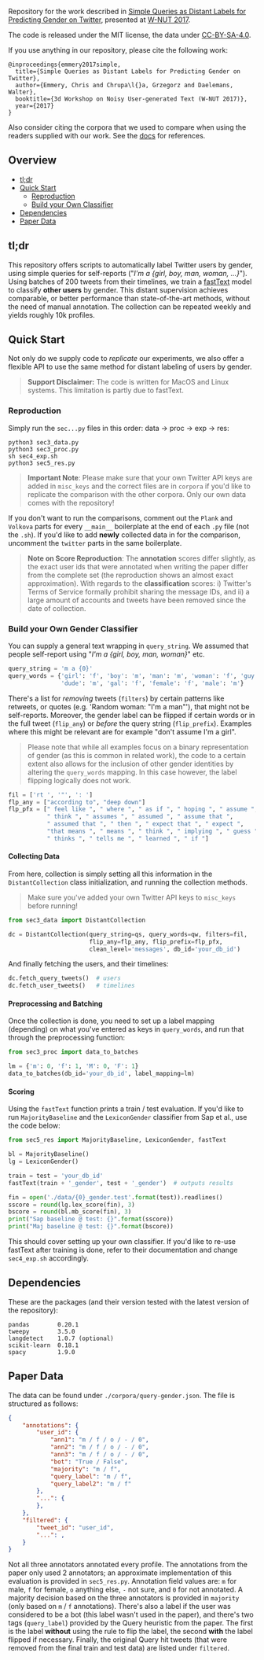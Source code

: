 Repository for the work described in [Simple Queries as Distant Labels for
Predicting Gender on Twitter](http://noisy-text.github.io/2017/pdf/WNUT07.pdf),
presented at [W-NUT 2017](http://noisy-text.github.io/2017/index.html).

The code is released under the MIT license, the data under [CC-BY-SA-4.0](https://creativecommons.org/licenses/by-sa/4.0/).

If you use anything in our repository, please cite the following work:

```
@inproceedings{emmery2017simple,
  title={Simple Queries as Distant Labels for Predicting Gender on Twitter},
  author={Emmery, Chris and Chrupa\l{}a, Grzegorz and Daelemans, Walter},
  booktitle={3d Workshop on Noisy User-generated Text (W-NUT 2017)},
  year={2017}
}
```

Also consider citing the corpora that we used to compare when using the readers
supplied with our work. See the [docs]() for references.

## Overview

- [tl;dr](https://github.com/cmry/simple-queries#tldr)
- [Quick Start](https://github.com/cmry/simple-queries#quick-start)
  - [Reproduction](https://github.com/cmry/simple-queries#reproduction)
  - [Build your Own Classifier](https://github.com/cmry/simple-queries#build-your-own-gender-classifier)
- [Dependencies](https://github.com/cmry/simple-queries#dependencies)
- [Paper Data](https://github.com/cmry/simple-queries#paper-data)

## tl;dr

This repository offers scripts to automatically label Twitter users by gender,
using simple queries for self-reports ("*I'm a {girl, boy, man, woman, ...}*").
Using batches of 200 tweets from their timelines, we train a
[fastText](https://github.com/facebookresearch/fastText) model to classify
**other users** by gender. This distant supervision achieves
comparable, or better performance than state-of-the-art methods, without the
need of manual annotation. The collection can be repeated weekly and yields
roughly 10k profiles.


## Quick Start

Not only do we supply code to *replicate* our experiments, we also offer a
flexible API to use the same method for distant labeling of users by gender.

> **Support Disclaimer:** The code is written for MacOS and Linux systems. This
  limitation is partly due to fastText.

### Reproduction

Simply run the `sec...py` files in this order: data -> proc -> exp -> res:

```shell
python3 sec3_data.py
python3 sec3_proc.py
sh sec4_exp.sh
python3 sec5_res.py
```

> **Important Note**: Please make sure that your own Twitter API keys are added
  in `misc_keys` and the correct files are in `corpora` if you'd like to
  replicate the comparison with the other corpora. Only our own data comes with
  the repository!

If you don't want to run the comparisons, comment out the `Plank` and `Volkova`
parts for every `__main__` boilerplate at the end of each `.py` file (not the
`.sh`). If you'd like to add **newly** collected data in for the comparison,
uncomment the `twitter` parts in the same boilerplate.

> **Note on Score Reproduction**: The **annotation** scores differ slightly,
  as the exact user ids that were annotated when writing the paper differ from
  the complete set (the reproduction shows an almost exact approximation). With
  regards to the **classification** scores: i) Twitter's Terms of Service
  formally prohibit sharing the message IDs, and ii) a large amount of
  accounts and tweets have been removed since the date of collection.

### Build your Own Gender Classifier

You can supply a general text wrapping in `query_string`. We assumed that
people self-report using "*I'm a {girl, boy, man, woman}*" etc.

```python
query_string = 'm a {0}'
query_words = {'girl': 'f', 'boy': 'm', 'man': 'm', 'woman': 'f', 'guy': 'm',
               'dude': 'm', 'gal': 'f', 'female': 'f', 'male': 'm'}
```

There's a list for *removing* tweets (`filters`) by certain patterns like
retweets, or quotes (e.g. 'Random woman: "I'm a man"'), that might not be
self-reports. Moreover, the gender label can be flipped if certain words
or in the full tweet (`flip_any`) or *before* the query string (`flip_prefix`).
Examples where this might be relevant are for example "don't assume
I'm a girl".

> Please note that while all examples focus on a binary representation of
  gender (as this is common in related work), the code to a certain extent also
  allows for the inclusion of other gender identities by altering the
  `query_words` mapping. In this case however, the label flipping logically does
  not work.

```python
fil = ['rt ', '"', ': ']
flp_any = ["according to", "deep down"]
flp_pfx = [" feel like ", " where ", " as if ", " hoping ", " assume ",
           " think ", " assumes ", " assumed ", " assume that ",
           " assumed that ", " then ", " expect that ", " expect ",
           "that means ", " means ", " think ", " implying ", " guess ",
           " thinks ", " tells me ", " learned ", " if "]
```

#### Collecting Data

From here, collection is simply setting all this information in the
`DistantCollection` class initialization, and running the collection methods.

> Make sure you've added your own Twitter API keys to `misc_keys` before running!

```python
from sec3_data import DistantCollection

dc = DistantCollection(query_string=qs, query_words=qw, filters=fil,
                       flip_any=flp_any, flip_prefix=flp_pfx,
                       clean_level='messages', db_id='your_db_id')
```

And finally fetching the users, and their timelines:

```python
dc.fetch_query_tweets()  # users
dc.fetch_user_tweets()   # timelines
```

#### Preprocessing and Batching

Once the collection is done, you need to set up a label mapping (depending) on
what you've entered as keys in `query_words`, and run that through the
preprocessing function:

```python
from sec3_proc import data_to_batches

lm = {'m': 0, 'f': 1, 'M': 0, 'F': 1}
data_to_batches(db_id='your_db_id', label_mapping=lm)
```

#### Scoring

Using the `fastText` function prints a train / test evaluation. If you'd like
to run `MajorityBaseline` and the `LexiconGender` classifier from Sap et al.,
use the code below:

```python
from sec5_res import MajorityBaseline, LexiconGender, fastText

bl = MajorityBaseline()
lg = LexiconGender()

train = test = 'your_db_id'
fastText(train + '_gender', test + '_gender')  # outputs results

fin = open('./data/{0}_gender.test'.format(test)).readlines()
sscore = round(lg.lex_score(fin), 3)
bscore = round(bl.mb_score(fin), 3)
print("Sap baseline @ test: {}".format(sscore))
print("Maj baseline @ test: {}".format(bscore))
```

This should cover setting up your own classifier. If you'd like to re-use
fastText after training is done, refer to their documentation and change
`sec4_exp.sh` accordingly.

## Dependencies

These are the packages (and their version tested with the latest version of
the repository):

```
pandas        0.20.1
tweepy        3.5.0
langdetect    1.0.7 (optional)
scikit-learn  0.18.1
spacy         1.9.0
```

## Paper Data

The data can be found under `./corpora/query-gender.json`. The file is
structured as follows:

```json
{
    "annotations": {
        "user_id": {
            "ann1": "m / f / o / - / 0",
            "ann2": "m / f / o / - / 0",
            "ann3": "m / f / o / - / 0",
            "bot": "True / False",
            "majority": "m / f",
            "query_label": "m / f",
            "query_label2": "m / f"
        },
        "...": {
        },
    },
    "filtered": {
        "tweet_id": "user_id",
        "...": ,
    }
}
```

Not all three annotators annotated every profile. The annotations from the
paper only used 2 annotators; an approximate implementation of this evaluation
is provided in `sec5_res.py`. Annotation field values are: `m` for male, `f`
for female, `o` anything else, `-` not sure, and `0` for not annotated. A
majority decision based on the three annotators is provided in `majority` (only
based on `m` / `f` annotations). There's also a label if the user was
considered to be a bot (this label wasn't used in the paper), and there's two
tags (`query_label`) provided by the Query heuristic from the paper. The
first is the label **without** using the rule to flip the label, the second
**with** the label flipped if necessary. Finally, the original Query hit
tweets (that were removed from the final train and test data) are listed under
`filtered`.
